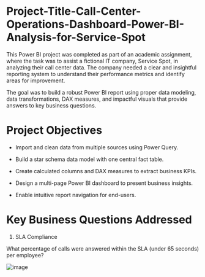 # Project-Title-Call-Center-Operations-Dashboard-Power-BI-Analysis-for-Service-Spot


This Power BI project was completed as part of an academic assignment, where the task was to assist a fictional IT company, Service Spot, in analyzing their call center data. The company needed a clear and insightful reporting system to understand their performance metrics and identify areas for improvement.

The goal was to build a robust Power BI report using proper data modeling, data transformations, DAX measures, and impactful visuals that provide answers to key business questions.

#  Project Objectives

- Import and clean data from multiple sources using Power Query.

- Build a star schema data model with one central fact table.

- Create calculated columns and DAX measures to extract business KPIs.

- Design a multi-page Power BI dashboard to present business insights.

- Enable intuitive report navigation for end-users.

# Key Business Questions Addressed

1. SLA Compliance

What percentage of calls were answered within the SLA (under 65 seconds) per employee?

![image](https://github.com/user-attachments/assets/44d5b659-637f-42f3-8ed6-bb57c861db62)

